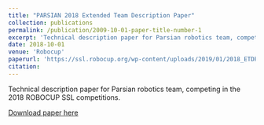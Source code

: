 ```yaml
---
title: "PARSIAN 2018 Extended Team Description Paper"
collection: publications
permalink: /publication/2009-10-01-paper-title-number-1
excerpt: 'Technical description paper for Parsian robotics team, competing in the 2018 ROBOCUP SSL competitions.'
date: 2018-10-01
venue: 'Robocup'
paperurl: 'https://ssl.robocup.org/wp-content/uploads/2019/01/2018_ETDP_Parsian.pdf'
citation: 
---
```

Technical description paper for Parsian robotics team, competing in the 2018 ROBOCUP SSL competitions.

[Download paper here](https://ssl.robocup.org/wp-content/uploads/2019/01/2018_ETDP_Parsian.pdf)